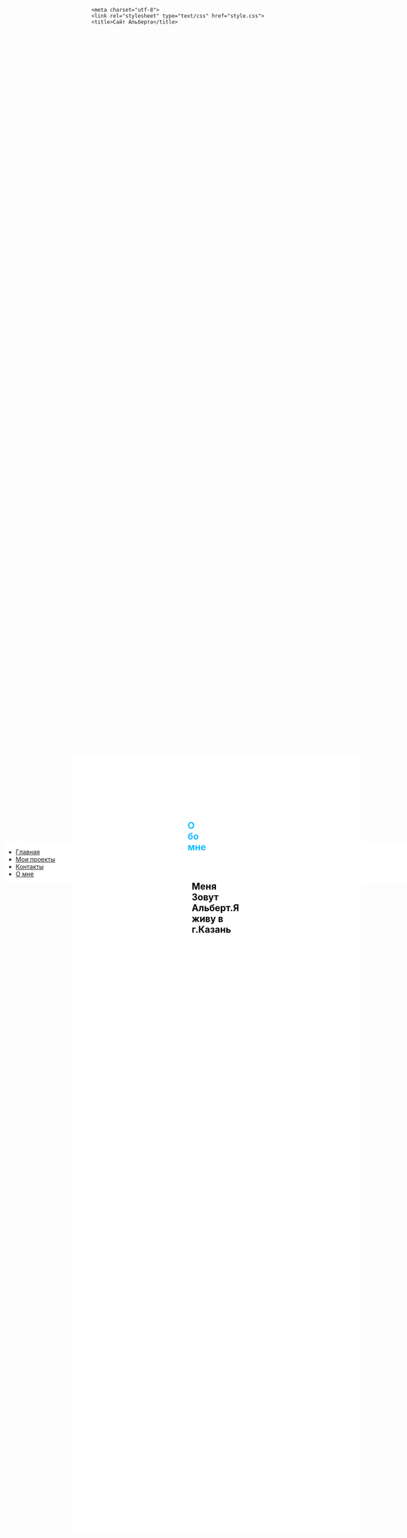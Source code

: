 <html>
<head>

	<meta charset="utf-8">
	<link rel="stylesheet" type="text/css" href="style.css">
	<title>Сайт Альберта</title>

	
	

</head>
<div style="
position: absolute;
top: 50vh;
left:3vw;
background: #ffffff;
width: 32vh;
height:10vw;
"> 


 <ul class="menu-3">

   <li><a href="#" onclick="document.getElementById('lol').style.display='block';
document.getElementById('kek').style.display='none'
document.getElementById('z1').style.display='none'
document.getElementById('z2').style.display='none'
   ">Главная</a></li>
   <li><a href="#" onclick="document.getElementById('kek').style.display='block';
document.getElementById('lol').style.display='none'
document.getElementById('z1').style.display='none'
document.getElementById('z2').style.display='none'
   ">Мои проекты</a></li>
   <li><a href="#" onclick="document.getElementById('z1').style.display='block';
document.getElementById('lol').style.display='none'
document.getElementById('kek').style.display='none'
document.getElementById('z2').style.display='none'
   ">Контакты</a></li>
   <li><a href="#" onclick="document.getElementById('z2').style.display='block';
document.getElementById('kek').style.display='none'
document.getElementById('z1').style.display='none'
document.getElementById('lol').style.display='none'
   ">О мне</a></li>


<div style="
position: absolute;
top: -5vh;
left:16vw;
width:70vw;
height:45vh;
background-color: #fff;
">
<h2 id="lol" style="color: rgb(138, 200, 255); position: absolute; left: 25vw; top: 2vh; display: none;"> Главная<p style="
position: absolute;
top: 50vh;
left:20vw;
">Вам Нужен сайт?Вы обратились по адресу </p> </h2>


<h2 id="kek" style="position: absolute; top: -2vh; left: 25vw; color: rgb(20, 189, 255); display: none;">Мои проекты
  <p style="
position: absolute;
top: 3vh;
left:1vw;
">Пока нет</p></h2>
<div style="
position: absolute;
top:5vh; 
left:3vw;
">
<h2 id="z1" style="position: absolute; top: -2vh; left: 25vw; color: rgb(20, 189, 255); display: none;">Контакты<p>Мой Вк <a href="https://vk.com/id215127522" style="
color: #000;
">Bk</a></p></h2>
<h2 id="z2" style="position: absolute; top: -2vh; left: 25vw; color: rgb(20, 189, 255); display: block;">О бо мне<p style="
position: absolute;
top: 3vh;
left:1vw;
  color:#000
">Меня Зовут Альберт.Я живу в г.Казань</p></h2>


